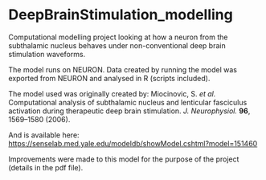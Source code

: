 # DeepBrainStimulation_modelling
Computational modelling project looking at how a neuron from the subthalamic nucleus behaves under non-conventional deep brain stimulation waveforms.

The model runs on NEURON. Data created by running the model was exported from NEURON and analysed in R (scripts included).

The model used was originally created by:
Miocinovic, S. _et al._ Computational analysis of subthalamic nucleus and lenticular fasciculus activation during therapeutic deep brain stimulation. _J. Neurophysiol._ **96**, 1569–1580 (2006).

And is available here:
https://senselab.med.yale.edu/modeldb/showModel.cshtml?model=151460

Improvements were made to this model for the purpose of the project (details in the pdf file).
